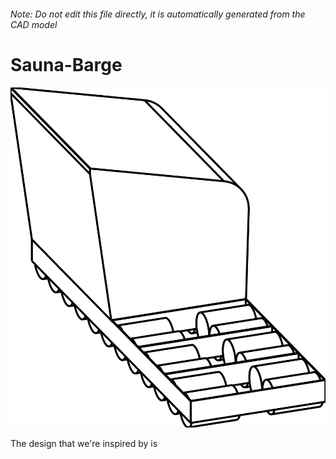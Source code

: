 ###### Note: Do not edit this file directly, it is automatically generated from the CAD model

# Sauna-Barge

![](/project.svg)



 The design that we're inspired by is 



